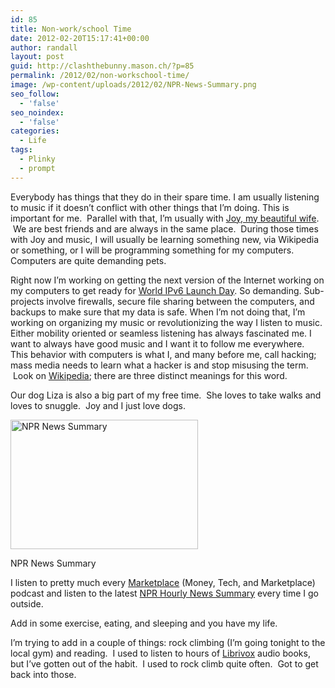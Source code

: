 ```yaml
---
id: 85
title: Non-work/school Time
date: 2012-02-20T15:17:41+00:00
author: randall
layout: post
guid: http://clashthebunny.mason.ch/?p=85
permalink: /2012/02/non-workschool-time/
image: /wp-content/uploads/2012/02/NPR-News-Summary.png
seo_follow:
  - 'false'
seo_noindex:
  - 'false'
categories:
  - Life
tags:
  - Plinky
  - prompt
---
```

Everybody has things that they do in their spare time. I am usually listening to music if it doesn&#8217;t conflict with other things that I&#8217;m doing. This is important for me.  Parallel with that, I&#8217;m usually with <a href="http://apinchoffabric.blogspot.com/" target="_blank">Joy, my beautiful wife</a>.  We are best friends and are always in the same place.  During those times with Joy and music, I will usually be learning something new, via Wikipedia or something, or I will be programming something for my computers. Computers are quite demanding pets.
  
<!--more-->


  
Right now I&#8217;m working on getting the next version of the Internet working on my computers to get ready for <a href="http://www.worldipv6launch.org/" target="_blank">World IPv6 Launch Day</a>. So demanding. Sub-projects involve firewalls, secure file sharing between the computers, and backups to make sure that my data is safe. When I&#8217;m not doing that, I&#8217;m working on organizing my music or revolutionizing the way I listen to music. Either mobility oriented or seamless listening has always fascinated me. I want to always have good music and I want it to follow me everywhere.   This behavior with computers is what I, and many before me, call hacking; mass media needs to learn what a hacker is and stop misusing the term.  Look on <a href="http://en.wikipedia.org/wiki/Hacker_(term)" target="_blank">Wikipedia</a>; there are three distinct meanings for this word.

Our dog Liza is also a big part of my free time.  She loves to take walks and loves to snuggle.  Joy and I just love dogs.

<div id="attachment_145" style="max-width: 310px" class="wp-caption alignright">
  <a href="http://clashthebunny.mason.ch/wp-content/uploads/2012/02/NPR-News-Summary.png"><img class="size-medium wp-image-145" title="NPR News Summary" src="http://clashthebunny.mason.ch/wp-content/uploads/2012/02/NPR-News-Summary-300x207.png" alt="NPR News Summary" width="300" height="207" srcset="http://clashthebunny.mason.ch/wp-content/uploads/2012/02/NPR-News-Summary-300x207.png 300w, http://clashthebunny.mason.ch/wp-content/uploads/2012/02/NPR-News-Summary.png 594w" sizes="(max-width: 300px) 100vw, 300px" /></a>
  
  <p class="wp-caption-text">
    NPR News Summary
  </p>
</div>

I listen to pretty much every <a href="http://www.marketplace.org/" target="_blank">Marketplace</a> (Money, Tech, and Marketplace) podcast and listen to the latest <a href="http://www.npr.org/rss/podcast.php?id=500005" target="_blank">NPR Hourly News Summary</a> every time I go outside.

Add in some exercise, eating, and sleeping and you have my life.

I&#8217;m trying to add in a couple of things: rock climbing (I&#8217;m going tonight to the local gym) and reading.  I used to listen to hours of <a href="http://librivox.org/" target="_blank">Librivox</a> audio books, but I&#8217;ve gotten out of the habit.  I used to rock climb quite often.  Got to get back into those.
